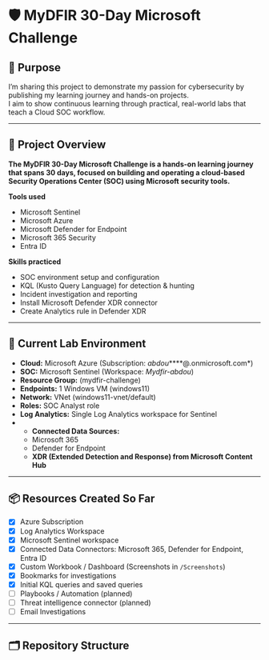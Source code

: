 
# 🛡️ MyDFIR 30-Day Microsoft Challenge

## 🎯 Purpose
I’m sharing this project to demonstrate my passion for cybersecurity by publishing my learning journey and hands-on projects.  
I aim to show continuous learning through practical, real-world labs that teach a Cloud SOC workflow.

---

## 📘 Project Overview
**The MyDFIR 30-Day Microsoft Challenge is a hands-on learning journey that spans 30 days, focused on building and operating a cloud-based Security Operations Center (SOC) using Microsoft security tools.**

**Tools used**
- Microsoft Sentinel  
- Microsoft Azure  
- Microsoft Defender for Endpoint  
- Microsoft 365 Security  
- Entra ID

**Skills practiced**
- SOC environment setup and configuration  
- KQL (Kusto Query Language) for detection & hunting  
- Incident investigation and reporting  
- Install Microsoft Defender XDR connector
- Create Analytics rule in Defender XDR


---

## 🧰 Current Lab Environment
- **Cloud:** Microsoft Azure (Subscription: *abdou*****@.onmicrosoft.com*)  
- **SOC:** Microsoft Sentinel (Workspace: *Mydfir-abdou*)  
- **Resource Group:** (mydfir-challenge)
- **Endpoints:** 1 Windows VM (windows11)
- **Network:** VNet (windows11-vnet/default)
- **Roles:** SOC Analyst role  
- **Log Analytics:** Single Log Analytics workspace for Sentinel
- - **Connected Data Sources:**
  - Microsoft 365
  - Defender for Endpoint
  - **XDR (Extended Detection and Response) from Microsoft Content Hub**

---

## 📦 Resources Created So Far
- [x] Azure Subscription  
- [x] Log Analytics Workspace  
- [x] Microsoft Sentinel workspace  
- [x] Connected Data Connectors: Microsoft 365, Defender for Endpoint, Entra ID  
- [x] Custom Workbook / Dashboard (Screenshots in `/Screenshots`)  
- [x] Bookmarks for investigations  
- [x] Initial KQL queries and saved queries  
- [ ] Playbooks / Automation (planned)  
- [ ] Threat intelligence connector (planned)
- [ ] Email Investigations 

---

## 🗂 Repository Structure

